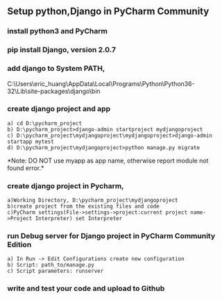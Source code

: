 ## Setup python,Django in PyCharm Community
### install python3 and PyCharm
### pip install Django, version 2.0.7
### add django to System PATH,
C:\Users\eric_huang\AppData\Local\Programs\Python\Python36-32\Lib\site-packages\django\bin

### create django project and app
	a) cd D:\pycharm_project
	b) D:\pycharm_project>django-admin startproject mydjangoproject
	c) D:\pycharm_project\mydjangoproject\mydjangoproject>django-admin startapp mytest
	d) D:\pycharm_project\mydjangoproject>python manage.py migrate
\*Note: DO NOT use myapp as app name, otherwise report module not found error.\*

### create django project in Pycharm, 
	a)Working Directory, D:\pycharm_project\mydjangoproject
	b)create project from the existing files and code
	c)PyCharm settings(File->settings->project:current project name->Project Interpreter) set Interpreter


### run Debug server for Django project in PyCharm Community Edition
	a) In Run -> Edit Configurations create new configuration
	b) Script: path_to/manage.py
	c) Script parameters: runserver

### write and test your code and upload to Github

